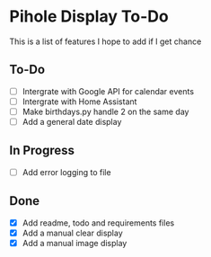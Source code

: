 # Pihole Display To-Do

This is a list of features I hope to add if I get chance

## To-Do
 - [ ] Intergrate with Google API for calendar events
 - [ ] Intergrate with Home Assistant
 - [ ] Make birthdays.py handle 2 on the same day
 - [ ] Add a general date display

## In Progress
 - [ ] Add error logging to file

## Done
 - [X] Add readme, todo and requirements files
 - [X] Add a manual clear display
 - [X] Add a manual image display